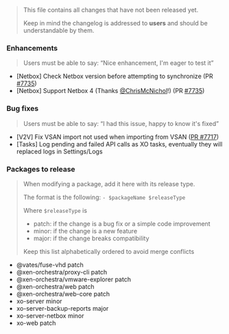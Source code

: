 > This file contains all changes that have not been released yet.
>
> Keep in mind the changelog is addressed to **users** and should be
> understandable by them.

### Enhancements

> Users must be able to say: “Nice enhancement, I'm eager to test it”

- [Netbox] Check Netbox version before attempting to synchronize (PR [#7735](https://github.com/vatesfr/xen-orchestra/pull/7735))
- [Netbox] Support Netbox 4 (Thanks [@ChrisMcNichol](https://github.com/ChrisMcNichol)!) (PR [#7735](https://github.com/vatesfr/xen-orchestra/pull/7735))

### Bug fixes

> Users must be able to say: “I had this issue, happy to know it's fixed”

- [V2V] Fix VSAN import not used when importing from VSAN ([PR #7717](https://github.com/vatesfr/xen-orchestra/pull/7717))
- [Tasks] Log pending and failed API calls as XO tasks, eventually they will replaced logs in Settings/Logs

### Packages to release

> When modifying a package, add it here with its release type.
>
> The format is the following: `- $packageName $releaseType`
>
> Where `$releaseType` is
>
> - patch: if the change is a bug fix or a simple code improvement
> - minor: if the change is a new feature
> - major: if the change breaks compatibility
>
> Keep this list alphabetically ordered to avoid merge conflicts

<!--packages-start-->

- @vates/fuse-vhd patch
- @xen-orchestra/proxy-cli patch
- @xen-orchestra/vmware-explorer patch
- @xen-orchestra/web patch
- @xen-orchestra/web-core patch
- xo-server minor
- xo-server-backup-reports major
- xo-server-netbox minor
- xo-web patch

<!--packages-end-->
